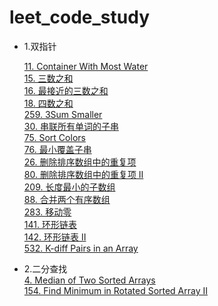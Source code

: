 # leet_code_study

* 1.双指针

  [11. Container With Most Water](https://github.com/blueWind123731/algorithm_learning/issues/1)  
  [15. 三数之和](https://github.com/blueWind123731/algorithm_learning/issues/2)  
  [16. 最接近的三数之和](https://github.com/blueWind123731/algorithm_learning/issues/3)  
  [18. 四数之和](https://github.com/blueWind123731/algorithm_learning/issues/4)  
  [259. 3Sum Smaller](https://github.com/blueWind123731/algorithm_learning/issues/5)  
  [30. 串联所有单词的子串](https://github.com/blueWind123731/algorithm_learning/issues/6)  
  [75. Sort Colors](https://github.com/blueWind123731/algorithm_learning/issues/7)  
  [76. 最小覆盖子串](https://github.com/blueWind123731/algorithm_learning/issues/8)  
  [26. 删除排序数组中的重复项 ](https://github.com/blueWind123731/algorithm_learning/issues/9)  
  [80. 删除排序数组中的重复项 II](https://github.com/blueWind123731/algorithm_learning/issues/10)   
  [209. 长度最小的子数组](https://github.com/blueWind123731/algorithm_learning/issues/11)  
  [88. 合并两个有序数组](https://github.com/blueWind123731/algorithm_learning/issues/12)  
  [283. 移动零](https://github.com/blueWind123731/algorithm_learning/issues/13)  
  [141. 环形链表](https://github.com/blueWind123731/algorithm_learning/issues/14)  
  [142. 环形链表 II](https://github.com/blueWind123731/algorithm_learning/issues/15)  
  [532. K-diff Pairs in an Array](https://github.com/blueWind123731/algorithm_learning/issues/16)  
  
* 2.二分查找  
  [4. Median of Two Sorted Arrays](https://github.com/blueWind123731/algorithm_learning/issues/17)  
  [154. Find Minimum in Rotated Sorted Array II](https://github.com/blueWind123731/algorithm_learning/issues/18)  


